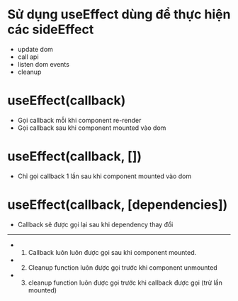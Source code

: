 # Sử dụng useEffect dùng để thực hiện các sideEffect
- update dom 
- call api
- listen dom events
- cleanup

# useEffect(callback)
- Gọi callback mỗi khi component re-render
- Gọi callback sau khi component mounted vào dom 

# useEffect(callback, [])
- Chỉ gọi callback 1 lần sau khi component mounted vào dom

# useEffect(callback, [dependencies])
- Callback sẽ được gọi lại sau khi dependency thay đổi

--------------------------------

- 1. Callback luôn luôn được gọi sau khi component mounted. 
- 2. Cleanup function luôn được gọi trước khi component unmounted
- 3. cleanup function luôn được gọi trước khi callback được gọi (trừ lần mounted)